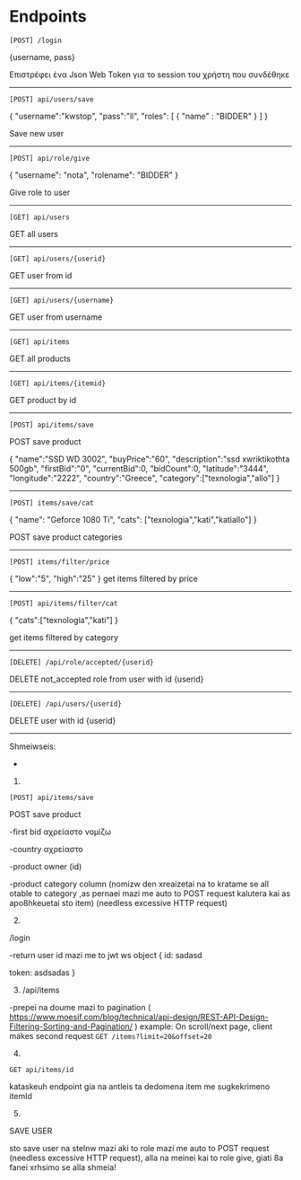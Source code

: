 

# Endpoints

`[POST] /login`

{username, pass}

Επιστρέφει ένα Json Web Token για το session του χρήστη που συνδέθηκε

________________

`[POST] api/users/save`

{
    "username":"kwstop",
    "pass":"ll",
    "roles": [
        {
            "name" : "BIDDER"
        }
    ]
}

Save new user
________________

`[POST] api/role/give`

{
    "username": "nota",
    "rolename": "BIDDER"
}

Give role to user

________________

`[GET] api/users`

GET all users

________________

`[GET] api/users/{userid}`

GET user from id

________________

`[GET] api/users/{username}`

GET user from username

________________

`[GET] api/items`

GET all products

________________

`[GET] api/items/{itemid}`

GET product by id

________________

`[POST] api/items/save`

POST save product

{
    "name":"SSD WD 3002",
    "buyPrice":"60",
    "description":"ssd xwriktikothta 500gb",
    "firstBid":"0",
    "currentBid":0,
    "bidCount":0,
    "latitude":"3444",
    "longitude":"2222",
    "country":"Greece",
    "category":["texnologia","allo"]
}

________________

`[POST] items/save/cat`

{
    "name": "Geforce 1080 Ti",
    "cats": ["texnologia","kati","katiallo"]
}


POST save product categories

________________

`[POST] items/filter/price`

{
    "low":"5",
    "high":"25"
}
get items filtered by price

________________

`[POST] api/items/filter/cat`

{
    "cats":["texnologia","kati"]
}

get items filtered by category

________________

`[DELETE] /api/role/accepted/{userid}`

DELETE not_accepted role from user with id {userid}

________________

`[DELETE] /api/users/{userid}`

DELETE user with id {userid}

________________







Shmeiwseis:

-
1)
`[POST] api/items/save`

POST save product

-first bid αχρείαστο νομίζω

-country αχρείαστο

-product owner (id)

-product category column (nomizw den xreaizetai na to kratame se all otable to category ,as pernaei mazi me auto to POST request kalutera kai as apo8hkeuetai sto item) (needless excessive HTTP request)

2)

/login

-return user id mazi me to jwt ws object 
{
  id: sadasd
  
  token: asdsadas
}



3) /api/items

-prepei na doume mazi to pagination ( https://www.moesif.com/blog/technical/api-design/REST-API-Design-Filtering-Sorting-and-Pagination/ )
 example: On scroll/next page, client makes second request `GET /items?limit=20&offset=20`
 
 
 4)
 
 `GET api/items/id` 
 
 kataskeuh endpoint gia na antleis ta dedomena item me sugkekrimeno itemId
 
 5)
 
 SAVE USER

sto save user na stelnw mazi aki to role mazi me auto to POST request (needless excessive HTTP request), alla na meinei kai to role give, giati 8a fanei xrhsimo se alla shmeia!
 
